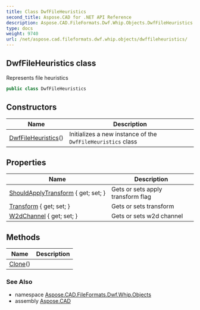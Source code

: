 ```yaml
---
title: Class DwfFileHeuristics
second_title: Aspose.CAD for .NET API Reference
description: Aspose.CAD.FileFormats.Dwf.Whip.Objects.DwfFileHeuristics class. Represents file heuristics
type: docs
weight: 9740
url: /net/aspose.cad.fileformats.dwf.whip.objects/dwffileheuristics/
---
```

## DwfFileHeuristics class

Represents file heuristics

```csharp
public class DwfFileHeuristics
```

## Constructors

| Name | Description |
| --- | --- |
| [DwfFileHeuristics](dwffileheuristics/)() | Initializes a new instance of the `DwfFileHeuristics` class |

## Properties

| Name | Description |
| --- | --- |
| [ShouldApplyTransform](../../aspose.cad.fileformats.dwf.whip.objects/dwffileheuristics/shouldapplytransform/) { get; set; } | Gets or sets apply transform flag |
| [Transform](../../aspose.cad.fileformats.dwf.whip.objects/dwffileheuristics/transform/) { get; set; } | Gets or sets transform |
| [W2dChannel](../../aspose.cad.fileformats.dwf.whip.objects/dwffileheuristics/w2dchannel/) { get; set; } | Gets or sets w2d channel |

## Methods

| Name | Description |
| --- | --- |
| [Clone](../../aspose.cad.fileformats.dwf.whip.objects/dwffileheuristics/clone/)() |  |

### See Also

* namespace [Aspose.CAD.FileFormats.Dwf.Whip.Objects](../../aspose.cad.fileformats.dwf.whip.objects/)
* assembly [Aspose.CAD](../../)


